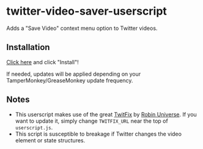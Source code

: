 # twitter-video-saver-userscript
Adds a "Save Video" context menu option to Twitter videos.

## Installation
[Click here](https://raw.githubusercontent.com/FlyingSixtySix/twitter-video-saver/main/userscript.js) and click "Install"!

If needed, updates will be applied depending on your TamperMonkey/GreaseMonkey update frequency.

## Notes
- This userscript makes use of the great [TwitFix](https://github.com/robinuniverse/twitfix) by [Robin Universe](https://github.com/robinuniverse).
If you want to update it, simply change `TWITFIX_URL` near the top of `userscript.js`.
- This script is susceptible to breakage if Twitter changes the video element or state structures.

